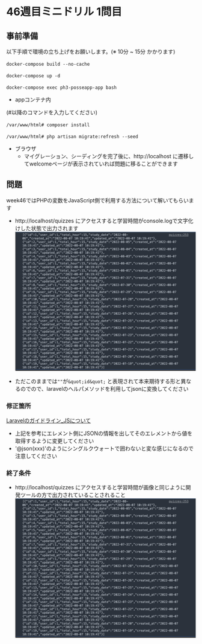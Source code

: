 # 46週目ミニドリル 1問目

## 事前準備

以下手順で環境の立ち上げをお願いします。(※ 10分 ~ 15分 かかります)

`docker-compose build --no-cache`

`docker-compose up -d`

`docker-compose exec ph3-posseapp-app bash`

- appコンテナ内

(#以降のコマンドを入力してください)

`/var/www/html# composer install`

`/var/www/html# php artisan migrate:refresh --seed`

- ブラウザ
  - マイグレーション、シーディングを完了後に、http://localhost に遷移してwelcomeページが表示されていれば問題に移ることができます

## 問題

week46ではPHPの変数をJavaScript側で利用する方法について解いてもらいます

- http://localhost/quizzes にアクセスすると学習時間がconsole.logで文字化けした状態で出力されます![badSample](sample.png)

- ただこのままでは`""`が`&quot;id&quot;` と表現されて本来期待する形と異なるのでので、laravelのヘルパメソッドを利用してjsonに変換してください

### 修正箇所

[Laravelのガイドライン_JSについて](https://xqsit.github.io/laravel-coding-guidelines/docs/avoid-js-css-blade-template/)

- 上記を参考にエレメント側にJSONの情報を出してそのエレメントから値を取得するように変更してください
- '\@json(xxx)'のようにシングルクウォートで囲わないと変な感じになるので注意してください

### 終了条件

- http://localhost/quizzes にアクセスすると学習時間が画像と同じように開発ツールの方で出力されていることされること![sample](sample.png)